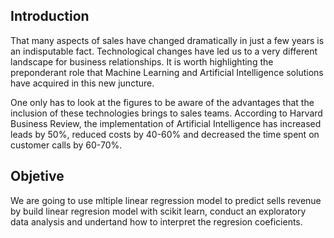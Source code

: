## Introduction

That many aspects of sales have changed dramatically in just a few years is an indisputable fact. Technological changes have led us to a very different landscape for business relationships. It is worth highlighting the preponderant role that Machine Learning and Artificial Intelligence solutions have acquired in this new juncture.

One only has to look at the figures to be aware of the advantages that the inclusion of these technologies brings to sales teams. According to Harvard Business Review, the implementation of Artificial Intelligence has increased leads by 50%, reduced costs by 40-60% and decreased the time spent on customer calls by 60-70%.

## Objetive

We are going to use mltiple linear regression model to predict sells revenue
by build linear regresion model with scikit learn, conduct an exploratory data analysis and undertand how to interpret the regresion coeficients.
